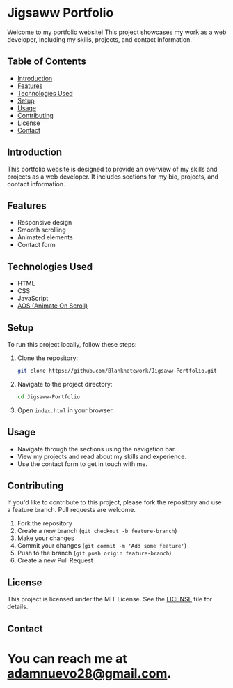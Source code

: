 
# Jigsaww Portfolio

Welcome to my portfolio website! This project showcases my work as a web developer, including my skills, projects, and contact information.

## Table of Contents

- [Introduction](#introduction)
- [Features](#features)
- [Technologies Used](#technologies-used)
- [Setup](#setup)
- [Usage](#usage)
- [Contributing](#contributing)
- [License](#license)
- [Contact](#contact)

## Introduction

This portfolio website is designed to provide an overview of my skills and projects as a web developer. It includes sections for my bio, projects, and contact information.

## Features

- Responsive design
- Smooth scrolling
- Animated elements
- Contact form

## Technologies Used

- HTML
- CSS
- JavaScript
- [AOS (Animate On Scroll)](https://michalsnik.github.io/aos/)

## Setup

To run this project locally, follow these steps:

1. Clone the repository:
    ```bash
    git clone https://github.com/Blanknetework/Jigsaww-Portfolio.git
    ```
2. Navigate to the project directory:
    ```bash
    cd Jigsaww-Portfolio
    ```
3. Open `index.html` in your browser.

## Usage

- Navigate through the sections using the navigation bar.
- View my projects and read about my skills and experience.
- Use the contact form to get in touch with me.

## Contributing

If you'd like to contribute to this project, please fork the repository and use a feature branch. Pull requests are welcome.

1. Fork the repository
2. Create a new branch (`git checkout -b feature-branch`)
3. Make your changes
4. Commit your changes (`git commit -m 'Add some feature'`)
5. Push to the branch (`git push origin feature-branch`)
6. Create a new Pull Request

## License

This project is licensed under the MIT License. See the [LICENSE](LICENSE) file for details.

## Contact

You can reach me at [adamnuevo28@gmail.com](mailto:adamnuevo28@gmail.com).
=======

